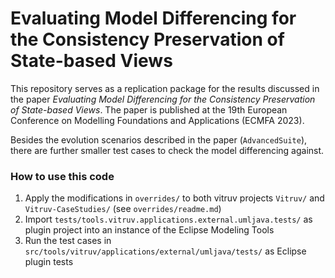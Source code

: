 # Evaluating Model Differencing for the Consistency Preservation of State-based Views

This repository serves as a replication package for the results discussed in the paper _Evaluating Model Differencing for the Consistency Preservation of State-based Views_.
The paper is published at the 19th European Conference on Modelling Foundations and Applications (ECMFA 2023).

Besides the evolution scenarios described in the paper (`AdvancedSuite`), there are further smaller test cases to check the model differencing against.


### How to use this code

1. Apply the modifications in `overrides/` to both vitruv projects `Vitruv/` and `Vitruv-CaseStudies/` (see `overrides/readme.md`)
2. Import `tests/tools.vitruv.applications.external.umljava.tests/` as plugin project into an instance of the Eclipse Modeling Tools
3. Run the test cases in `src/tools/vitruv/applications/external/umljava/tests/` as Eclipse plugin tests
